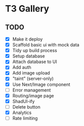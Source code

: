 # T3 Gallery

## TODO

- [x] Make it deploy
- [x] Scaffold basic ui with mock data
- [x] Tidy up build process
- [x] Setup database
- [x] Attach database to UI
- [x] Add auth
- [x] Add image upload
- [x] "taint" (server-only)
- [x] Use Next/Image component
- [ ] Error management
- [x] Routing/image page
- [x] ShadUI-ify
- [ ] Delete button
- [x] Analytics
- [ ] Rate limiting
